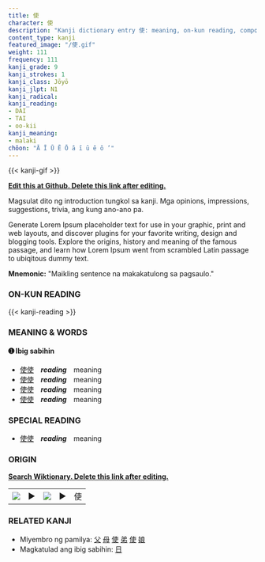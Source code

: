 ```yaml
---
title: 使
character: 使
description: "Kanji dictionary entry 使: meaning, on-kun reading, compounds, origin, related kanji"
content_type: kanji
featured_image: "/使.gif"
weight: 111
frequency: 111
kanji_grade: 9
kanji_strokes: 1
kanji_class: Jōyō
kanji_jlpt: N1
kanji_radical: 
kanji_reading: 
- DAI
- TAI
- oo-kii
kanji_meaning:
- malaki
chōon: "Ā Ī Ū Ē Ō ā ī ū ē ō ’"
---
```

[//]: # (Don't edit the line below. Kanji animated GIF code is automatically generated.)
{{< kanji-gif >}}

[//]: # (Edit below this line.)

**[Edit this at Github. Delete this link after editing.](https://github.com/tim0g/tim/tree/main/content/kanji/使/index.md)**

Magsulat dito ng introduction tungkol sa kanji. Mga opinions, impressions, suggestions, trivia, ang kung ano-ano pa.

Generate Lorem Ipsum placeholder text for use in your graphic, print and web layouts, and discover plugins for your favorite writing, design and blogging tools. Explore the origins, history and meaning of the famous passage, and learn how Lorem Ipsum went from scrambled Latin passage to ubiqitous dummy text.
 
**Mnemonic:** "Maikling sentence na makakatulong sa pagsaulo."

### ON-KUN READING

[//]: # (Don't edit the line below. ON-KUN READING code is automatically generated.)
{{< kanji-reading >}}

### MEANING & WORDS

#### ➊ **Ibig sabihin**
  - [使](../使)[使](../使)　***reading***　meaning
  - [使](../使)[使](../使)　***reading***　meaning
  - [使](../使)[使](../使)　***reading***　meaning
  - [使](../使)[使](../使)　***reading***　meaning

### SPECIAL READING
  - [使](../使)[使](../使)　***reading***　meaning

### ORIGIN

**[Search Wiktionary. Delete this link after editing.](https://wiktionary.org/wiki/使)**
<table class="kanji-table"><tr><td>
<img src="60px-使-bronze.svg.png">
</td><td>▶</td><td>
<img src="60px-使-oracle.svg.png">
</td><td>▶</td>
<td class="kanji-origin">使</td>
</tr></table>

### RELATED KANJI
- Miyembro ng pamilya: [父](../父) [母](../母) [使](../使) [弟](../弟) [使](../使) [娘](../娘)
- Magkatulad ang ibig sabihin: [日](../日)
